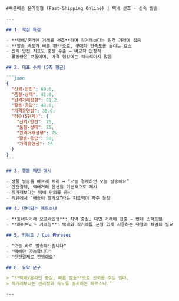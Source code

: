 ````markdown
#빠른배송 온라인형 (Fast-Shipping Online) | 택배 선호 · 신속 발송

---

## 1. 핵심 특징

- **택배/온라인 거래를 선호**하며 직거래보다는 원격 거래에 집중
- **발송 속도가 빠른 편**으로, 구매자 만족도를 높이는 요소
- 신뢰·안전 지표도 중상 수준 → 비교적 안정적
- 활동량은 보통이며, 가격 협상에는 적극적이지 않음

## 2. 대표 수치 (5축 평균)

```json
{
  "신뢰·안전": 69.6,
  "품질·상태": 41.0,
  "원격거래성향": 81.2,
  "활동·응답": 48.0,
  "가격유연성": 38.0,
  "점수(5단계)": {
    "신뢰·안전": 75,
    "품질·상태": 25,
    "원격거래성향": 75,
    "활동·응답": 50,
    "가격유연성": 25
  }
}
```

## 3. 행동 패턴 예시

- 상품 발송을 빠르게 처리 → “오늘 결제하면 오늘 발송해요”
- 안전결제, 택배거래 옵션을 기본적으로 제시
- 직거래보다는 택배 편의를 중시
- 리뷰에서 “배송이 빨라요”라는 피드백이 자주 등장

## 4. 대비되는 페르소나

- **동네직거래 오프라인형**: 지역 중심, 대면 거래에 집중 → 반대 스펙트럼
- **하이브리드 거래형**: 택배와 직거래를 균형 있게 사용하는 유형과 차별화 필요

## 5. 키워드 / Cue Phrases

- "오늘 바로 발송해드립니다"
- "택배만 가능합니다"
- "안전결제로 진행해요"

## 6. 요약 문구

> “**택배/온라인 중심, 빠른 발송**으로 신뢰를 주는 셀러.
> 직거래보다는 편리성과 속도를 중시하는 페르소나.”

---
````
